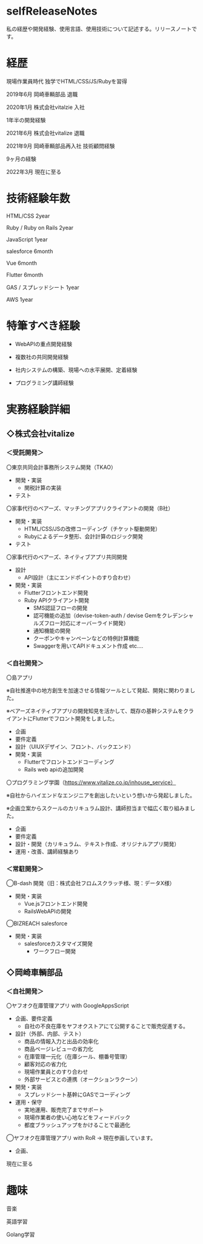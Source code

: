 # selfReleaseNotes

私の経歴や開発経験、使用言語、使用技術について記述する。リリースノートです。

# 経歴

現場作業員時代 独学でHTML/CSS/JS/Rubyを習得

2019年6月 岡崎車輌部品 退職

2020年1月 株式会社vitalzie 入社

1年半の開発経験

2021年6月 株式会社vitalize 退職

2021年9月 岡崎車輌部品再入社 技術顧問経験

9ヶ月の経験

2022年3月 現在に至る

# 技術経験年数

HTML/CSS 2year

Ruby / Ruby on Rails 2year

JavaScript 1year

salesforce 6month

Vue 6month

Flutter 6month

GAS / スプレッドシート 1year

AWS 1year

# 特筆すべき経験

- WebAPIの重点開発経験

- 複数社の共同開発経験

- 社内システムの構築、現場への水平展開、定着経験

- プログラミング講師経験

# 実務経験詳細

## ◇株式会社vitalize

### ＜受託開発＞

〇東京共同会計事務所システム開発（TKAO）

- 開発・実装
  - 関税計算の実装
- テスト

〇家事代行のベアーズ、マッチングアプリクライアントの開発（B社）

- 開発・実装
  - HTML/CSS/JSの改修コーディング（チケット駆動開発）
  - Rubyによるデータ整形、会計計算のロジック開発
- テスト

〇家事代行のベアーズ、ネイティブアプリ共同開発

- 設計
  - API設計（主にエンドポイントのすり合わせ）
- 開発・実装
  - Flutterフロントエンド開発
  - Ruby APIクライアント開発
    - SMS認証フローの開発
    - 認可機能の追加（devise-token-auth / devise Gemをクレデンシャルズフロー対応にオーバーライド開発）
    - 通知機能の開発
    - クーポンやキャンペーンなどの特例計算機能
    - Swaggerを用いてAPIドキュメント作成 etc....

### ＜自社開発＞

〇島アプリ

※自社推進中の地方創生を加速させる情報ツールとして発起、開発に関わりました。

※ベアーズネイティブアプリの開発知見を活かして、既存の基幹システムをクライアントにFlutterでフロント開発をしました。

- 企画
- 要件定義
- 設計（UIUXデザイン、フロント、バックエンド）
- 開発・実装
  - Flutterでフロントエンドコーディング
  - Rails web apiの追加開発

〇プログラミング学園（https://www.vitalize.co.jp/inhouse_service）

※自社からハイエンドなエンジニアを創出したいという想いから発起しました。

※企画立案からスクールのカリキュラム設計、講師担当まで幅広く取り組みました。

- 企画
- 要件定義
- 設計・開発（カリキュラム、テキスト作成、オリジナルアプリ開発）
- 運用・改善、講師経験あり

### ＜常駐開発＞

◯B-dash 開発（旧：株式会社フロムスクラッチ様、現：データX様）
- 開発・実装
  - Vue.jsフロントエンド開発
  - RailsWebAPIの開発

◯BIZREACH salesforce
- 開発・実装
  - salesforceカスタマイズ開発
    - ワークフロー開発

## ◇岡崎車輌部品

### ＜自社開発＞

〇ヤフオク在庫管理アプリ with GoogleAppsScript

- 企画、要件定義
  - 自社の不良在庫をヤフオクストアにて公開することで販売促進する。
- 設計（外部、内部、テスト）
  - 商品の情報入力と出品の効率化
  - 商品ページレビューの省力化
  - 在庫管理一元化（在庫シール、棚番号管理）
  - 顧客対応の省力化
  - 現場作業員とのすり合わせ
  - 外部サービスとの連携（オークションラクーン）
- 開発・実装
  - スプレッドシート基幹にGASでコーディング
- 運用・保守
  - 実地運用、販売完了までサポート
  - 現場作業者の使い心地などをフィードバック
  - 都度ブラッシュアップをかけることで最適化

◯ヤフオク在庫管理アプリ with RoR -> 現在参画しています。

- 企画、

現在に至る

# 趣味

音楽

英語学習

Golang学習
